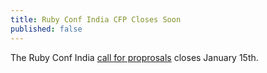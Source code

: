 ```yaml
---
title: Ruby Conf India CFP Closes Soon
published: false
---
```


The Ruby Conf India [call for proprosals][cfp] closes January 15th.

[cfp]: LINK

